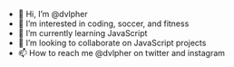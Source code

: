 - 👋 Hi, I’m @dvlpher
- 👀 I’m interested in coding, soccer, and fitness
- 🌱 I’m currently learning JavaScript
- 💞️ I’m looking to collaborate on JavaScript projects
- 📫 How to reach me @dvlpher on twitter and instagram

<!---
dvlpher/dvlpher is a ✨ special ✨ repository because its `README.md` (this file) appears on your GitHub profile.
You can click the Preview link to take a look at your changes.
--->
